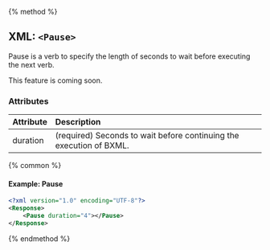 {% method %}
## XML: `<Pause>`
Pause is a verb to specify the length of seconds to wait before executing the next verb.

<aside class="alert general small">
<p>
This feature is coming soon.
</p>
</aside>

### Attributes

| Attribute | Description                                                         |
|:----------|:--------------------------------------------------------------------|
| duration  | (required) Seconds to wait before continuing the execution of BXML. |


{% common %}
#### Example: Pause

```XML
<?xml version="1.0" encoding="UTF-8"?>
<Response>
	<Pause duration="4"></Pause>
</Response>
```

{% endmethod %}
